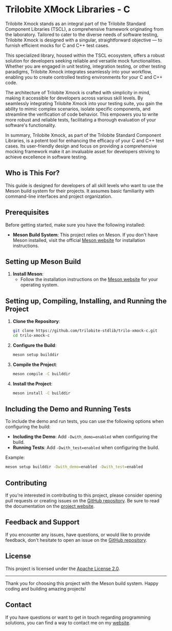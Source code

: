 # Trilobite XMock Libraries - C

Trilobite Xmock stands as an integral part of the Trilobite Standard Component Libraries (TSCL), a comprehensive framework originating from the laboratory. Tailored to cater to the diverse needs of software testing, Trilobite Xmock is designed with a singular, straightforward objective — to furnish efficient mocks for C and C++ test cases.

This specialized library, housed within the TSCL ecosystem, offers a robust solution for developers seeking reliable and versatile mock functionalities. Whether you are engaged in unit testing, integration testing, or other testing paradigms, Trilobite Xmock integrates seamlessly into your workflow, enabling you to create controlled testing environments for your C and C++ code.

The architecture of Trilobite Xmock is crafted with simplicity in mind, making it accessible for developers across various skill levels. By seamlessly integrating Trilobite Xmock into your testing suite, you gain the ability to mimic complex scenarios, isolate specific components, and streamline the verification of code behavior. This empowers you to write more robust and reliable tests, facilitating a thorough evaluation of your software's functionality.

In summary, Trilobite Xmock, as part of the Trilobite Standard Component Libraries, is a potent tool for enhancing the efficacy of your C and C++ test cases. Its user-friendly design and focus on providing a comprehensive mocking framework make it an invaluable asset for developers striving to achieve excellence in software testing.

## Who is This For?

This guide is designed for developers of all skill levels who want to use the Meson build system for their projects. It assumes basic familiarity with command-line interfaces and project organization.

## Prerequisites

Before getting started, make sure you have the following installed:

- **Meson Build System**: This project relies on Meson. If you don't have Meson installed, visit the official [Meson website](https://mesonbuild.com/Getting-meson.html) for installation instructions.

## Setting up Meson Build

1. **Install Meson**:
   - Follow the installation instructions on the [Meson website](https://mesonbuild.com/Getting-meson.html) for your operating system.

## Setting up, Compiling, Installing, and Running the Project

1. **Clone the Repository**:
   ```bash
   git clone https://github.com/trilobite-stdlib/trilo-xmock-c.git
   cd trilo-xmock-c
   ```

2. **Configure the Build**:
   ```bash
   meson setup builddir
   ```

3. **Compile the Project**:
   ```bash
   meson compile -C builddir
   ```

4. **Install the Project**:
   ```bash
   meson install -C builddir
   ```

## Including the Demo and Running Tests

To include the demo and run tests, you can use the following options when configuring the build:

- **Including the Demo**: Add `-Dwith_demo=enabled` when configuring the build.
- **Running Tests**: Add `-Dwith_test=enabled` when configuring the build.

Example:

```bash
meson setup builddir -Dwith_demo=enabled -Dwith_test=enabled
```

## Contributing

If you're interested in contributing to this project, please consider opening pull requests or creating issues on the [GitHub repository](https://github.com/trilobite-stdlib/trilo-xmock-c). Be sure to read the documentation on the [project website](https://trilobite.home.blog).

## Feedback and Support

If you encounter any issues, have questions, or would like to provide feedback, don't hesitate to open an issue on the [GitHub repository](https://github.com/trilobite-stdlib/trilo-xmock-c/issues).

## License

This project is licensed under the [Apache License 2.0](LICENSE).

---

Thank you for choosing this project with the Meson build system. Happy coding and building amazing projects!

## Contact

If you have questions or want to get in touch regarding programming solutions, you can find a way to contact me on my [website](https://trilobite.home.blog/contact/).

